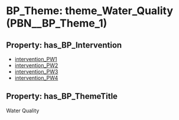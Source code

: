 # BP_Theme: __theme_Water_Quality__ (PBN__BP_Theme_1)

## Property: has_BP_Intervention

* [intervention_PW1](../BP/PBN__BP_Intervention_8)
* [intervention_PW2](../BP/PBN__BP_Intervention_9)
* [intervention_PW3](../BP/PBN__BP_Intervention_10)
* [intervention_PW4](../BP/PBN__BP_Intervention_11)

## Property: has_BP_ThemeTitle

Water Quality

